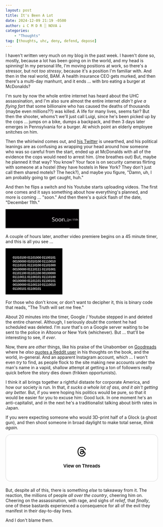 ```yaml
---
layout: post
title: It's Been A Lot
date: 2024-12-09 21:19 -0500
author: 𐕣 C M D R ░ NOVA 𐕣
categories:
    - "Thoughts"
tag: [thoughts, uhc, deny, defend, depose]
---
```

I haven't written very much on my blog in the past week. I haven't done so, mostly, because a lot has been going on in the world, and my head is spinning! In my personal life, I'm moving positions at work, so there's a stressor, but not *too stressy*, because it's a position I'm familiar with. And then in the real world, BAM. A health insurance CEO gets murked, and then there's a multi-day manhunt, and it ends ... with bro eating a burger at McDonalds?

I'm sure by now the whole entire internet has heard about the UHC assassination, and I'm also sure almost the entire internet *didn't give a flying fart* that some billionaire who has caused the deaths of thousands (maybe even millions??) was killed. A life for many lives, seems fair? But then the shooter, whoms't we'll just call Luigi, since he's been picked up by the cops ... jumps on a bike, dumps a backpack, and then 3 days later emerges in Pennsylvania for a burger. At which point an elderly employee snitches on him.

Then the whirlwind comes out, and <a href="https://x.com/PepMangione" target="_blank">his Twitter</a> is unearthed, and his political leanings are as confusing as wrapping your head around how someone who was so careful from the start, ended up at McDonalds with all of the evidence the cops would need to arrest him. (/me breathes out) But, maybe he planned it that way? You know? Your face is on security cameras flirting with someone at a hostel (they have hostels in New York? They don't just call them shared motels? The heck?), and maybe you figure, "Damn, uh, I am probably going to get caught, huh."

And then he flips a switch and his Youtube starts uploading videos. The first one comes and it says something about how everything's planned, and more is coming ... "soon." And then there's a quick flash of the date, "December 11th."

<img src="/img/posts/uhc/soon.png">

A couple of hours later, another video premiere begins on a 45 minute timer, and this is all you see ...

<img src="/img/posts/uhc/binary.png">

For those who don't know, or don't want to decipher it, this is binary code that reads, "The Truth will set me free."

About 20 minutes into the timer, Google / Youtube stepped in and deleted the entire channel. Although, I seriously *doubt* the content he had scheduled was deleted. I'm *sure* that's on a Google server waiting to be sent to the police in Altoona or New York (whichever). But ... that'll be interesting to see, if *ever*.

Now, there are *other* things, like his praise of the Unabomber on <a href="https://www.goodreads.com/review/show/4065667863" target="_blank">Goodreads</a> where he *also* <a href="https://www.reddit.com/r/climate/comments/10j1le5/comment/j5i4x9z/?utm_source=share&utm_medium=web3x&utm_name=web3xcss&utm_term=1&utm_content=share_button" target="_blank">quotes a Reddit user</a> in his thoughts on the book, and the world, in-general. And an apparent Instagram account, which ... I won't even *try* to find, as people flock to the site making new accounts under the man's name in a vapid, shallow attempt at getting a ton of followers really quick before the story dies down (frikken opportunists).

I think it all brings together a rightful distaste for corporate America, and how our society is run. In that, *it sucks a whole lot of ass, and it ain't getting any better.* But, if you were hoping his politics would be pure, so that it would be easier for you to excuse him: Good luck. In one moment he's an anti-capitalist, and in the next he's a traditionalist talking about birth rates in Japan.

If you were expecting someone who would 3D-print half of a Glock (a ghost gun), and then shoot someone in broad daylight to make total sense, *think again.*

<blockquote class="text-post-media threads-embed" data-text-post-permalink="https://www.threads.net/@thedailybeast/post/DDXtDxIIT4u" data-text-post-version="0" id="ig-tp-DDXtDxIIT4u" style=" background:#FFF; border-width: 1px; border-style: solid; border-color: #00000026; border-radius: 16px; max-width:540px; margin: 0 auto; margin-bottom: 20px; min-width:270px; padding:0; width:99.375%; width:-webkit-calc(100% - 2px); width:calc(100% - 2px);"> <a href="https://www.threads.net/@thedailybeast/post/DDXtDxIIT4u" style=" background:#FFFFFF; line-height:0; padding:0 0; text-align:center; text-decoration:none; width:100%; font-family: -apple-system, BlinkMacSystemFont, sans-serif;" target="_blank"> <div style=" padding: 40px; display: flex; flex-direction: column; align-items: center;"><div style=" display:block; height:32px; width:32px; padding-bottom:20px;"> <svg aria-label="Threads" height="32px" role="img" viewBox="0 0 192 192" width="32px" xmlns="http://www.w3.org/2000/svg"> <path d="M141.537 88.9883C140.71 88.5919 139.87 88.2104 139.019 87.8451C137.537 60.5382 122.616 44.905 97.5619 44.745C97.4484 44.7443 97.3355 44.7443 97.222 44.7443C82.2364 44.7443 69.7731 51.1409 62.102 62.7807L75.881 72.2328C81.6116 63.5383 90.6052 61.6848 97.2286 61.6848C97.3051 61.6848 97.3819 61.6848 97.4576 61.6855C105.707 61.7381 111.932 64.1366 115.961 68.814C118.893 72.2193 120.854 76.925 121.825 82.8638C114.511 81.6207 106.601 81.2385 98.145 81.7233C74.3247 83.0954 59.0111 96.9879 60.0396 116.292C60.5615 126.084 65.4397 134.508 73.775 140.011C80.8224 144.663 89.899 146.938 99.3323 146.423C111.79 145.74 121.563 140.987 128.381 132.296C133.559 125.696 136.834 117.143 138.28 106.366C144.217 109.949 148.617 114.664 151.047 120.332C155.179 129.967 155.42 145.8 142.501 158.708C131.182 170.016 117.576 174.908 97.0135 175.059C74.2042 174.89 56.9538 167.575 45.7381 153.317C35.2355 139.966 29.8077 120.682 29.6052 96C29.8077 71.3178 35.2355 52.0336 45.7381 38.6827C56.9538 24.4249 74.2039 17.11 97.0132 16.9405C119.988 17.1113 137.539 24.4614 149.184 38.788C154.894 45.8136 159.199 54.6488 162.037 64.9503L178.184 60.6422C174.744 47.9622 169.331 37.0357 161.965 27.974C147.036 9.60668 125.202 0.195148 97.0695 0H96.9569C68.8816 0.19447 47.2921 9.6418 32.7883 28.0793C19.8819 44.4864 13.2244 67.3157 13.0007 95.9325L13 96L13.0007 96.0675C13.2244 124.684 19.8819 147.514 32.7883 163.921C47.2921 182.358 68.8816 191.806 96.9569 192H97.0695C122.03 191.827 139.624 185.292 154.118 170.811C173.081 151.866 172.51 128.119 166.26 113.541C161.776 103.087 153.227 94.5962 141.537 88.9883ZM98.4405 129.507C88.0005 130.095 77.1544 125.409 76.6196 115.372C76.2232 107.93 81.9158 99.626 99.0812 98.6368C101.047 98.5234 102.976 98.468 104.871 98.468C111.106 98.468 116.939 99.0737 122.242 100.233C120.264 124.935 108.662 128.946 98.4405 129.507Z" /></svg></div><div style=" font-size: 15px; line-height: 21px; color: #000000; font-weight: 600; "> View on Threads</div></div></a></blockquote>
<script async src="https://www.threads.net/embed.js"></script>

But, despite all of this, there is something *else* to takeaway from it. The reaction, the millions of people *all over the country*, cheering him on. Cheering on the assassination, with rage, and sighs of *relief*, that *finally*, one of these bastards experienced a consequence for all of the evil they manifest in their day-to-day lives.

And I don't blame them.
